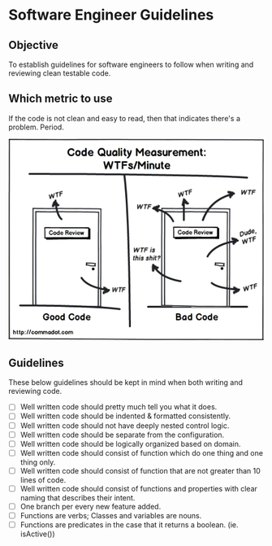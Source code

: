 # Software Engineer Guidelines
## Objective

To establish guidelines for software engineers to follow when writing and reviewing clean testable code.

## Which metric to use

If the code is not clean and easy to read, then that indicates there's a problem. Period.

<img src="code-review.png">

## Guidelines

These below guidelines should be kept in mind when both writing and reviewing code.

- [ ] Well written code should pretty much tell you what it does.
- [ ] Well written code should be indented & formatted consistently.
- [ ] Well written code should not have deeply nested control logic.
- [ ] Well written code should be separate from the configuration.
- [ ] Well written code should be logically organized based on domain.
- [ ] Well written code should consist of function which do one thing and one thing only.
- [ ] Well written code should consist of function that are not greater than 10 lines of code.
- [ ] Well written code should consist of functions and properties with clear naming that describes their intent.
- [ ] One branch per every new feature added.
- [ ] Functions are verbs; Classes and variables are nouns.
- [ ] Functions are predicates in the case that it returns a boolean. (ie. isActive())
